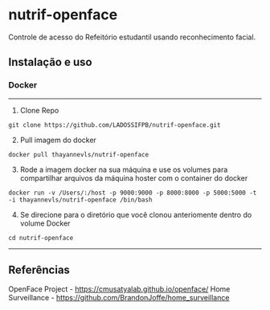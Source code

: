 # nutrif-openface
Controle de acesso do Refeitório estudantil usando reconhecimento facial.

## Instalação e uso ##

### Docker ###

---

1) Clone Repo

```
git clone https://github.com/LADOSSIFPB/nutrif-openface.git
```

2) Pull imagem do docker

```
docker pull thayannevls/nutrif-openface
```

3) Rode a imagem docker na sua máquina e use os volumes para compartilhar arquivos da máquina hoster com o container do docker

```
docker run -v /Users/:/host -p 9000:9000 -p 8000:8000 -p 5000:5000 -t -i thayannevls/nutrif-openface /bin/bash
```

4) Se direcione para o diretório que você clonou anteriomente dentro do volume Docker

```
cd nutrif-openface
```

---

## Referências ##
OpenFace Project - https://cmusatyalab.github.io/openface/
Home Surveillance - https://github.com/BrandonJoffe/home_surveillance

